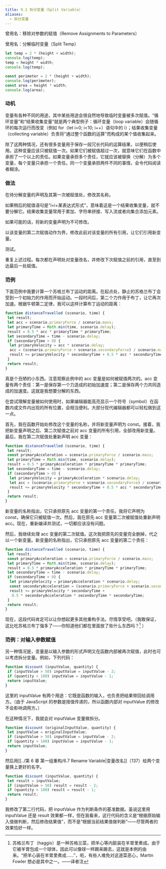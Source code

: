 ```yaml
---
title: 9.1 拆分变量（Split Variable）
aliases:
  - 拆分变量
---
```


曾用名：移除对参数的赋值（Remove Assignments to Parameters）

曾用名：分解临时变量（Split Temp）

```js
let temp = 2 * (height + width);
console.log(temp);
temp = height * width;
console.log(temp);

const perimeter = 2 * (height + width);
console.log(perimeter);
const area = height * width;
console.log(area);
```

### 动机

变量有各种不同的用途，其中某些用途会很自然地导致临时变量被多次赋值。“循环变量”和“结果收集变量”就是两个典型例子：循环变量（loop variable）会随循环的每次运行而改变（例如 for（let i=0; i<10; i++）语句中的 i）；结果收集变量（collecting variable）负责将“通过整个函数的运算”而构成的某个值收集起来。

除了这两种情况，还有很多变量用于保存一段冗长代码的运算结果，以便稍后使用。这种变量应该只被赋值一次。如果它们被赋值超过一次，就意味它们在函数中承担了一个以上的责任。如果变量承担多个责任，它就应该被替换（分解）为多个变量，每个变量只承担一个责任。同一个变量承担两件不同的事情，会令代码阅读者糊涂。

### 做法

在待分解变量的声明及其第一次被赋值处，修改其名称。

如果稍后的赋值语句是“i=i+某表达式形式”，意味着这是一个结果收集变量，就不要分解它。结果收集变量常用于累加、字符串拼接、写入流或者向集合添加元素。

如果可能的话，将新的变量声明为不可修改。

以该变量的第二次赋值动作为界，修改此前对该变量的所有引用，让它们引用新变量。

测试。

重复上述过程。每次都在声明处对变量改名，并修改下次赋值之前的引用，直至到达最后一处赋值。

### 范例

下面范例中我要计算一个苏格兰布丁运动的距离。在起点处，静止的苏格兰布丁会受到一个初始力的作用而开始运动。一段时间后，第二个力作用于布丁，让它再次加速。根据牛顿第二定律，我可以这样计算布丁运动的距离：

```js
function distanceTravelled (scenario, time) {
 let result;
 let acc = scenario.primaryForce / scenario.mass;
 let primaryTime = Math.min(time, scenario.delay);
 result = 0.5 * acc * primaryTime * primaryTime;
 let secondaryTime = time - scenario.delay;
 if (secondaryTime > 0) {
  let primaryVelocity = acc * scenario.delay;
  acc = (scenario.primaryForce + scenario.secondaryForce) / scenario.mass;
  result += primaryVelocity * secondaryTime + 0.5 * acc * secondaryTime * secondaryTime;
 }
 return result;
}
```

真是个丑陋的小东西。注意观察此例中的 acc 变量是如何被赋值两次的。acc 变量有两个责任：第一是保存第一个力造成的初始加速度；第二是保存两个力共同造成的加速度。这就是我想要分解的东西。

在尝试理解变量被如何使用时，如果编辑器能高亮显示一个符号（symbol）在函数内或文件内出现的所有位置，会相当便利。大部分现代编辑器都可以轻松做到这一点。

首先，我在函数开始处修改这个变量的名称，并将新变量声明为 const。接着，我把新变量声明之后、第二次赋值之前对 acc 变量的所有引用，全部改用新变量。最后，我在第二次赋值处重新声明 acc 变量：

```js
function distanceTravelled (scenario, time) {
 let result;
 const primaryAcceleration = scenario.primaryForce / scenario.mass;
 let primaryTime = Math.min(time, scenario.delay);
 result = 0.5 * primaryAcceleration * primaryTime * primaryTime;
 let secondaryTime = time - scenario.delay;
 if (secondaryTime > 0) {
  let primaryVelocity = primaryAcceleration * scenario.delay;
  let acc = (scenario.primaryForce + scenario.secondaryForce) / scenario.mass;
  result += primaryVelocity * secondaryTime + 0.5 * acc * secondaryTime * secondaryTime;
 }
 return result;
}
```

新变量的名称指出，它只承担原先 acc 变量的第一个责任。我将它声明为 const，确保它只被赋值一次。然后，我在原先 acc 变量第二次被赋值处重新声明 acc。现在，重新编译并测试，一切都应该没有问题。

然后，我继续处理 acc 变量的第二次赋值。这次我把原先的变量完全删掉，代之以一个新变量。新变量的名称指出，它只承担原先 acc 变量的第二个责任：

```js
function distanceTravelled (scenario, time) {
 let result;
 const primaryAcceleration = scenario.primaryForce / scenario.mass;
 let primaryTime = Math.min(time, scenario.delay);
 result = 0.5 * primaryAcceleration * primaryTime * primaryTime;
 let secondaryTime = time - scenario.delay;
 if (secondaryTime > 0) {
  let primaryVelocity = primaryAcceleration * scenario.delay;
  const secondaryAcceleration = (scenario.primaryForce + scenario.secondaryForce) / scenario.mass;
  result += primaryVelocity * secondaryTime +
   0.5 * secondaryAcceleration * secondaryTime * secondaryTime;
 }
 return result;
}
```

现在，这段代码肯定可以让你想起更多其他重构手法。尽情享受吧。（我敢保证，这比吃苏格兰布丁强多了——你知道他们都在里面放了些什么东西吗？[^1] ）

### 范例：对输入参数赋值

另一种情况是，变量是以输入参数的形式声明又在函数内部被再次赋值，此时也可以考虑拆分变量。例如，下列代码：

```js
function discount (inputValue, quantity) {
 if (inputValue > 50) inputValue = inputValue - 2;
 if (quantity > 100) inputValue = inputValue - 1;
 return inputValue;
}
```

这里的 inputValue 有两个用途：它既是函数的输入，也负责把结果带回给调用方。（由于 JavaScript 的参数是按值传递的，所以函数内部对 inputValue 的修改不会影响调用方。）

在这种情况下，我就会对 inputValue 变量做拆分。

```js
function discount (originalInputValue, quantity) {
 let inputValue = originalInputValue;
 if (inputValue > 50) inputValue = inputValue - 2;
 if (quantity > 100) inputValue = inputValue - 1;
 return inputValue;
}
```

然后用[[../第 6 章 第一组重构/6.7 Rename Variable|变量改名]]（137）给两个变量换上更好的名字。

```js
function discount (inputValue, quantity) {
 let result = inputValue;
 if (inputValue > 50) result = result - 2;
 if (quantity > 100) result = result - 1;
 return result;
}
```

我修改了第二行代码，把 inputValue 作为判断条件的基准数据。虽说这里用 inputValue 还是 result 效果都一样，但在我看来，这行代码的含义是“根据原始输入值做判断，然后修改结果值”，而不是“根据当前结果值做判断”——尽管两者的效果恰好一样。

[^1]: 苏格兰布丁（haggis）是一种苏格兰菜，把羊心等内脏装在羊胃里煮成。由于它被羊胃包成一个球体，因此可以像球一样踢来踢去，这就是本例的由来。“把羊心装在羊胃里煮成……”，呃，有些人难免对这道菜恶心，Martin Fowler 想必是其中之一。——译者注
